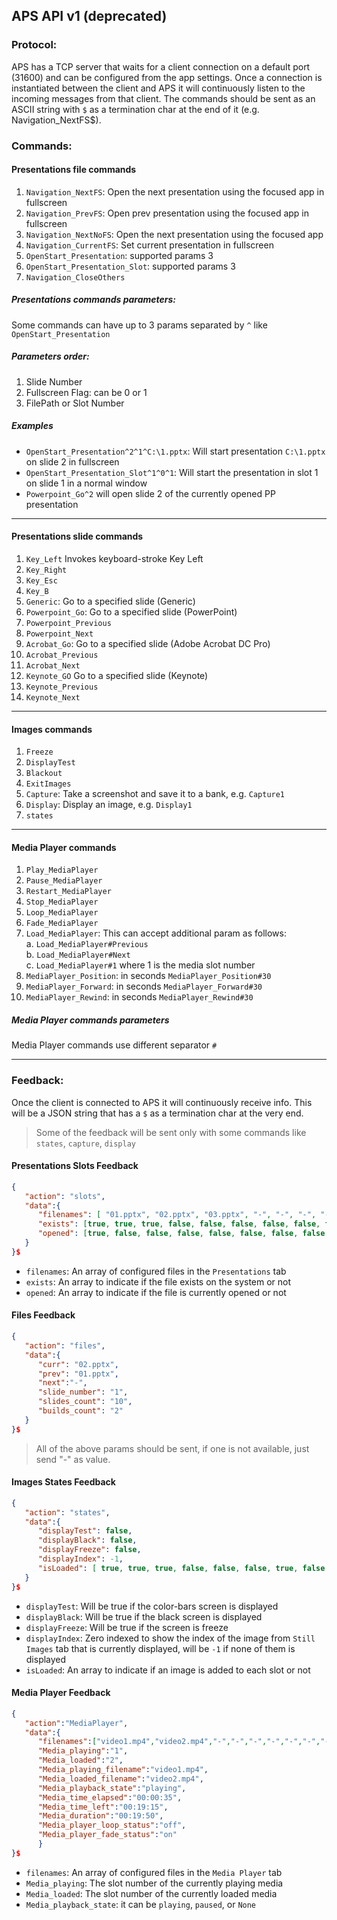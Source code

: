 ## APS API v1 (deprecated)

### Protocol:
APS has a TCP server that waits for a client connection on a default port (31600) and can be configured from the app settings. Once a connection is instantiated between the client and APS it will continuously listen to the incoming messages from that client.
The commands should be sent as an ASCII string with `$` as a termination char at
the end of it (e.g. Navigation_NextFS$).



### Commands:

#### Presentations file commands
1. `Navigation_NextFS`: Open the next presentation using the focused app in fullscreen
2. `Navigation_PrevFS`: Open prev presentation using the focused app in fullscreen
3. `Navigation_NextNoFS`: Open the next presentation using the focused app
4. `Navigation_CurrentFS`: Set current presentation in fullscreen
5. `OpenStart_Presentation`: supported params 3
6. `OpenStart_Presentation_Slot`: supported params 3
7. `Navigation_CloseOthers`
##### Presentations commands parameters: 
Some commands can have up to 3 params separated by `^` like `OpenStart_Presentation`
##### Parameters order:
1. Slide Number
2. Fullscreen Flag: can be 0 or 1
3. FilePath or Slot Number
##### Examples
- `OpenStart_Presentation^2^1^C:\1.pptx`: Will start presentation `C:\1.pptx` on slide 2 in fullscreen
- `OpenStart_Presentation_Slot^1^0^1`: Will start the presentation in slot 1 on slide 1 in a normal window
- `Powerpoint_Go^2` will open slide 2 of the currently opened PP presentation

---
#### Presentations slide commands
1. `Key_Left` Invokes keyboard-stroke Key Left 
2. `Key_Right` 
3. `Key_Esc`
4. `Key_B`
5. `Generic`: Go to a specified slide (Generic)
6. `Powerpoint_Go`: Go to a specified slide (PowerPoint)
7. `Powerpoint_Previous`
8. `Powerpoint_Next`
9. `Acrobat_Go`: Go to a specified slide (Adobe Acrobat DC Pro)
10. `Acrobat_Previous`
11. `Acrobat_Next`
12. `Keynote_GO` Go to a specified slide (Keynote)
13. `Keynote_Previous`
14. `Keynote_Next`

---


#### Images commands
1. `Freeze`
2. `DisplayTest`
3. `Blackout`
4. `ExitImages` 
5. `Capture`: Take a screenshot and save it to a bank, e.g. `Capture1`
6. `Display`: Display an image, e.g. `Display1`
7. `states`

---

#### Media Player commands
1. `Play_MediaPlayer`
2. `Pause_MediaPlayer`
3. `Restart_MediaPlayer`
4. `Stop_MediaPlayer`
5. `Loop_MediaPlayer`
6. `Fade_MediaPlayer`
7. `Load_MediaPlayer`: This can accept additional param as follows:\
  a. `Load_MediaPlayer#Previous`\
  b. `Load_MediaPlayer#Next`\
  c. `Load_MediaPlayer#1` where 1 is the media slot number
1. `MediaPlayer_Position`: in seconds `MediaPlayer_Position#30`
2. `MediaPlayer_Forward`: in seconds `MediaPlayer_Forward#30`
3.  `MediaPlayer_Rewind`: in seconds `MediaPlayer_Rewind#30`

##### Media Player commands parameters
Media Player commands use different separator `#`

---

### Feedback:
Once the client is connected to APS it will continuously receive info. This will be a JSON string that has a `$` as a termination char at the very end.
> Some of the feedback will be sent only with some commands like `states`, `capture`, `display`


#### Presentations Slots Feedback
```JSON
{
   "action": "slots",
   "data":{
      "filenames": [ "01.pptx", "02.pptx", "03.pptx", "-", "-", "-", "-", "-", "-", "-", "-", "-", "-", "-", "-", "-", "-", "-", "-", "-"],
      "exists": [true, true, true, false, false, false, false, false, false, false, false, false, false, false, false, false, false, false, false, false],
      "opened": [true, false, false, false, false, false, false, false, false, false, false, false, false, false, false, false, false, false, false, false]
   }
}$
```

- `filenames`: An array of configured files in the `Presentations` tab
- `exists`:  An array to indicate if the file exists on the system or not
- `opened`:  An array to indicate if the file is currently opened or not

#### Files Feedback
```JSON
{
   "action": "files",
   "data":{
      "curr": "02.pptx",
      "prev": "01.pptx",
      "next":"-",
      "slide_number": "1",
      "slides_count": "10",
      "builds_count": "2"
   }
}$
```
> All of the above params should be sent, if one is not available, just send "-" as value.

#### Images States Feedback
```JSON
{
   "action": "states",
   "data":{
      "displayTest": false,
      "displayBlack": false,
      "displayFreeze": false,
      "displayIndex": -1,
      "isLoaded": [ true, true, true, false, false, false, true, false, false, false]
   }
}$
```

- `displayTest`: Will be true if the color-bars screen is displayed
- `displayBlack`: Will be true if the black screen is displayed 
- `displayFreeze`: Will be true if the screen is freeze
- `displayIndex`: Zero indexed to show the index of the image from `Still Images` tab that is currently displayed, will be `-1` if none of them is displayed
- `isLoaded`: An array to indicate if an image is added to each slot or not


#### Media Player Feedback
```JSON
{
   "action":"MediaPlayer",
   "data":{
      "filenames":["video1.mp4","video2.mp4","-","-","-","-","-","-","-","-","-","-","-","-","-","-","-","-","-","-","-","-","-","-","-","-","-","-","-","-","-","-","-","-","-","-","-","-","-","-"],
      "Media_playing":"1",
      "Media_loaded":"2",
      "Media_playing_filename":"video1.mp4",
      "Media_loaded_filename":"video2.mp4",
      "Media_playback_state":"playing",
      "Media_time_elapsed":"00:00:35",
      "Media_time_left":"00:19:15",
      "Media_duration":"00:19:50",
      "Media_player_loop_status":"off",
      "Media_player_fade_status":"on"
      }
}$
```
- `filenames`: An array of configured files in the `Media Player` tab
- `Media_playing`: The slot number of the currently playing media
- `Media_loaded`: The slot number of the currently loaded media
- `Media_playback_state`: it can be `playing`, `paused`, or `None`
